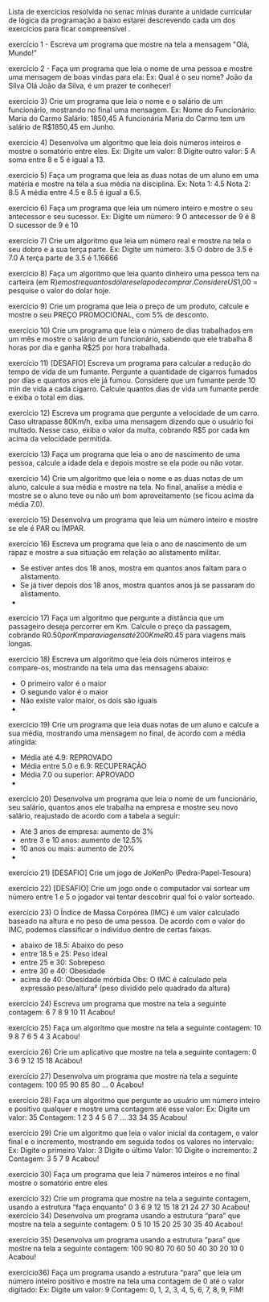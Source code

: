 Lista de exercícios resolvida no senac minas durante a unidade curricular de lógica da programação a baixo estarei descrevendo cada um dos exercícios para ficar compreensível .

exercício 1 - Escreva um programa que mostre na tela a mensagem "Olá, Mundo!"

exercício 2 - Faça um programa que leia o nome de uma pessoa e mostre uma mensagem de boas
vindas para ela:
Ex:
Qual é o seu nome?
João da Silva
Olá João da Silva, é um prazer te conhecer!

exercício 3) Crie um programa que leia o nome e o salário de um funcionário, mostrando no final uma
mensagem.
Ex:
Nome do Funcionário: Maria do Carmo
Salário: 1850,45
A funcionária Maria do Carmo tem um salário de R$1850,45 em Junho.

exercício 4) Desenvolva um algoritmo que leia dois números inteiros e mostre o somatório entre eles.
Ex:
Digite um valor: 8
Digite outro valor: 5
A soma entre 8 e 5 é igual a 13.

exercício 5) Faça um programa que leia as duas notas de um aluno em uma matéria e mostre na tela
a sua média na disciplina.
Ex:
Nota 1: 4.5
Nota 2: 8.5
A média entre 4.5 e 8.5 é igual a 6.5.

exercício 6) Faça um programa que leia um número inteiro e mostre o seu antecessor e seu sucessor.
Ex:
Digite um número: 9
O antecessor de 9 é 8
O sucessor de 9 é 10

exercício 7) Crie um algoritmo que leia um número real e mostre na tela o seu dobro e a sua terça
parte.
Ex:
Digite um número: 3.5
O dobro de 3.5 é 7.0
A terça parte de 3.5 é 1.16666

exercício 8) Faça um algoritmo que leia quanto dinheiro uma pessoa tem na carteira (em R$) e
mostre quantos dólares ela pode comprar. Considere US$1,00 = pesquise o valor do dolar
hoje.

exercício 9) Crie um programa que leia o preço de um produto, calcule e mostre o seu PREÇO
PROMOCIONAL, com 5% de desconto.

exercício 10) Crie um programa que leia o número de dias trabalhados em um mês e mostre o salário
de um funcionário, sabendo que ele trabalha 8 horas por dia e ganha R$25 por hora
trabalhada.

exercício 11) [DESAFIO] Escreva um programa para calcular a redução do tempo de vida de um
fumante. Pergunte a quantidade de cigarros fumados por dias e quantos anos ele já fumou.
Considere que um fumante perde 10 min de vida a cada cigarro. Calcule quantos dias de
vida um fumante perde e exiba o total em dias.

exercício 12) Escreva um programa que pergunte a velocidade de um carro. Caso ultrapasse 80Km/h,
exiba uma mensagem dizendo que o usuário foi multado. Nesse caso, exiba o valor da
multa, cobrando R$5 por cada km acima da velocidade permitida.

exercício 13) Faça um programa que leia o ano de nascimento de uma pessoa, calcule a idade dela e
depois mostre se ela pode ou não votar.

exercício 14) Crie um algoritmo que leia o nome e as duas notas de um aluno, calcule a sua média e
mostre na tela. No final, analise a média e mostre se o aluno teve ou não um bom
aproveitamento (se ficou acima da média 7.0).

exercício  15) Desenvolva um programa que leia um número inteiro e mostre se ele é PAR ou ÍMPAR.

exercício 16) Escreva um programa que leia o ano de nascimento de um rapaz e mostre a sua
situação em relação ao alistamento militar.
- Se estiver antes dos 18 anos, mostra em quantos anos faltam para o alistamento.
- Se já tiver depois dos 18 anos, mostra quantos anos já se passaram do alistamento.
- 
exercício 17) Faça um algoritmo que pergunte a distância que um passageiro deseja percorrer em
Km. Calcule o preço da passagem, cobrando R$0.50 por Km para viagens até 200Km e
R$0.45 para viagens mais longas.

exercício 18) Escreva um algoritmo que leia dois números inteiros e compare-os, mostrando na tela
uma das mensagens abaixo:
- O primeiro valor é o maior
- O segundo valor é o maior
- Não existe valor maior, os dois são iguais
- 
exercício 19) Crie um programa que leia duas notas de um aluno e calcule a sua média, mostrando
uma mensagem no final, de acordo com a média atingida:
- Média até 4.9: REPROVADO
- Média entre 5.0 e 6.9: RECUPERAÇÃO
- Média 7.0 ou superior: APROVADO
- 
exercício 20) Desenvolva um programa que leia o nome de um funcionário, seu salário, quantos anos
ele trabalha na empresa e mostre seu novo salário, reajustado de acordo com a tabela a
seguir:
- Até 3 anos de empresa: aumento de 3%
- entre 3 e 10 anos: aumento de 12.5%
- 10 anos ou mais: aumento de 20%
- 
exercício 21) [DESAFIO] Crie um jogo de JoKenPo (Pedra-Papel-Tesoura)

exercício 22) [DESAFIO] Crie um jogo onde o computador vai sortear um número entre 1 e 5 o
jogador vai tentar descobrir qual foi o valor sorteado.

exercício 23) O Índice de Massa Corpórea (IMC) é um valor calculado baseado na altura e no peso
de uma pessoa. De acordo com o valor do IMC, podemos classificar o indivíduo dentro de
certas faixas.
- abaixo de 18.5: Abaixo do peso
- entre 18.5 e 25: Peso ideal
- entre 25 e 30: Sobrepeso
- entre 30 e 40: Obesidade
- acima de 40: Obesidade mórbida
Obs: O IMC é calculado pela expressão peso/altura² (peso dividido pelo quadrado da altura)

exercício 24) Escreva um programa que mostre na tela a seguinte contagem:
6 7 8 9 10 11 Acabou!

exercício 25) Faça um algoritmo que mostre na tela a seguinte contagem:
10 9 8 7 6 5 4 3 Acabou!

exercício 26) Crie um aplicativo que mostre na tela a seguinte contagem:
0 3 6 9 12 15 18 Acabou!

exercício 27) Desenvolva um programa que mostre na tela a seguinte contagem:
100 95 90 85 80 ... 0 Acabou!

exercício 28) Faça um algoritmo que pergunte ao usuário um número inteiro e positivo qualquer e
mostre uma contagem até esse valor:
Ex:
Digite um valor: 35
Contagem: 1 2 3 4 5 6 7 ... 33 34 35 Acabou!

exercício 29) Crie um algoritmo que leia o valor inicial da contagem, o valor final e o incremento,
mostrando em seguida todos os valores no intervalo:
Ex:
Digite o primeiro Valor: 3
Digite o último Valor: 10
Digite o incremento: 2
Contagem: 3 5 7 9 Acabou!

exercício 30) Faça um programa que leia 7 números inteiros e no final mostre o somatório entre eles

exercício 32) Crie um programa que mostre na tela a seguinte contagem, usando a estrutura “faça
enquanto”
0 3 6 9 12 15 18 21 24 27 30 Acabou!
exercício  34) Desenvolva um programa usando a estrutura “para” que mostre na tela a seguinte
contagem:
0 5 10 15 20 25 30 35 40 Acabou!
        
exercício 35) Desenvolva um programa usando a estrutura “para” que mostre na tela a seguinte
contagem:
100 90 80 70 60 50 40 30 20 10 0 Acabou!
    
exercício36) Faça um programa usando a estrutura “para” que leia um número inteiro positivo e
mostre na tela uma contagem de 0 até o valor digitado:
Ex:
Digite um valor: 9
Contagem: 0, 1, 2, 3, 4, 5, 6, 7, 8, 9, FIM!
